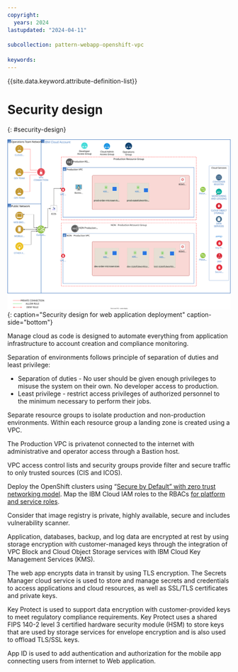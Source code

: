 ```yaml
---
copyright:
  years: 2024
lastupdated: "2024-04-11"

subcollection: pattern-webapp-openshift-vpc

keywords:
---
```

{{site.data.keyword.attribute-definition-list}}

# Security design
{: #security-design}

![A screenshot of a computer Description automatically generated](image/Merged_Reference_OpenShift-security.drawio.svg){: caption="Security design for web application deployment" caption-side="bottom"}

Manage cloud as code is designed to automate everything from application infrastructure to account creation and compliance monitoring.

Separation of environments follows principle of separation of duties and least privilege:

- Separation of duties - No user should be given enough privileges to misuse the system on their own. No developer access to production.
- Least privilege - restrict access privileges of authorized personnel to the minimum necessary to perform their jobs.

Separate resource groups to isolate production and non-production environments. Within each resource group a landing zone is created using a VPC.

The Production VPC is privatenot connected to the internet with administrative and operator access through a Bastion host.

VPC access control lists and security groups provide filter and secure traffic to only trusted sources (CIS and ICOS).

Deploy the OpenShift clusters using “[Secure by Default” with zero trust networking model](https://community.ibm.com/community/user/cloud/blogs/cale-rath/2024/03/07/secure-by-default-cluster-networking). Map the IBM Cloud IAM roles to the RBACs [for platform and service roles](https://cloud.ibm.com/docs/openshift?topic=openshift-iam-platform-access-roles&interface=ui).

Consider that image registry is private, highly available, secure and includes vulnerability scanner.

Application, databases, backup, and log data are encrypted at rest by using storage encryption with customer-managed keys through the integration of VPC Block and Cloud Object Storage services with IBM Cloud Key Management Services (KMS).

The web app encrypts data in transit by using TLS encryption. The Secrets Manager cloud service is used to store and manage secrets and credentials to access applications and cloud resources, as well as SSL/TLS certificates and private keys.

Key Protect is used to support data encryption with customer-provided keys to meet regulatory compliance requirements. Key Protect uses a shared FIPS 140-2 level 3 certified hardware security module (HSM) to store keys that are used by storage services for envelope encryption and is also used to offload TLS/SSL keys.

App ID is used to add authentication and authorization for the mobile app connecting users from internet to Web application.
